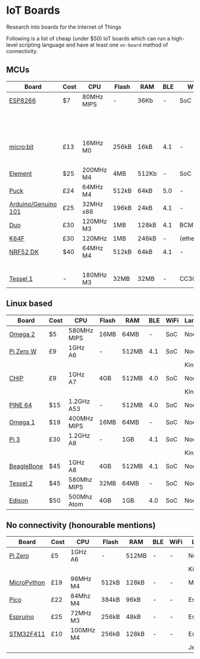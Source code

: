 # IoT Boards

Research into boards for the Internet of Things

Following is a list of cheap (under $50) IoT boards which can run a high-level scripting language and have at least one `on-board` method of connectivity.

## MCUs

Board | Cost | CPU | Flash | RAM | BLE | WiFi | Language
--- | --- | --- | --- | --- | --- | --- | --- 
[ESP8266](https://espressif.com/en/products/hardware/esp8266ex/overview) | $7 | 80MHz MIPS | - | 36Kb | - | SoC | Espruino
| | | | | | | | JerryScript
| | | | | | | | Mongoose
| | | | | | | | MicroPython
[micro:bit](https://www.microbit.co.uk/) | £13 | 16MHz M0 | 256kB | 16kB | 4.1 | - | Espruino | MicroPython
| | | | | | | | MicroPython
[Element](http://kinoma.com/element/about/) | $25 | 200MHz M4 | 4MB | 512Kb | - | SoC | KinomaJS
[Puck](https://www.kickstarter.com/projects/gfw/puckjs-the-ground-breaking-bluetooth-beacon) | £24 | 64MHz M4 | 512kB | 64kB | 5.0 | - | Espruino
[Arduino/Genuino 101](https://www.arduino.cc/en/Main/ArduinoBoard101) | £25 | 32MHz x86 | 196kB | 24kB | 4.1 | - | JerryScript
[Duo](http://redbear.cc/duo/) | £30 | 120MHz M3 | 1MB | 128kB | 4.1 | BCM | Espruino
[K64F](http://www.nxp.com/products/software-and-tools/hardware-development-tools/freedom-development-boards/freedom-development-platform-for-kinetis-k64-k63-and-k24-mcus:FRDM-K64F) | £30 | 120MHz | 1MB | 246kB | - | (ethernet) | JerryScript
[NRF52 DK](https://www.nordicsemi.com/eng/Products/Bluetooth-low-energy/nRF52-DK) | $40 | 64MHz M4 | 512kB | 64kB | 4.1 | - | JerryScript
| | | | | | | | Espruino
[Tessel 1](https://github.com/tessel/t1-docs) | - | 180MHz M3 | 32MB | 32MB | - | CC3000 | Node.js

## Linux based

Board | Cost | CPU | Flash | RAM | BLE | WiFi | Language
--- | --- | --- | --- | --- | --- | --- | ---
[Omega 2](https://www.kickstarter.com/projects/onion/omega2-5-iot-computer-with-wi-fi-powered-by-linux) | $5 | 580MHz MIPS | 16MB | 64MB | - | SoC | Node.js
[Pi Zero W](https://www.raspberrypi.org/products/pi-zero-w/) | £9 | 1GHz A6 | - | 512MB | 4.1 | SoC | Node.js
| | | | | | | | KinomaJS
[CHIP](https://getchip.com/) | £9 | 1GHz A7 | 4GB | 512MB | 4.0 | SoC | Node.js
| | | | | | | | KinomaJS
[PINE 64](https://www.pine64.com/product) | $15 | 1.2GHz A53 | - | 512MB | 4.0 | SoC | Node.js
[Omega 1](https://onion.io/product/omega/) | $19 | 400MHz MIPS | 16MB | 64MB | - | SoC | Node.js
[Pi 3](https://www.raspberrypi.org/products/raspberry-pi-3-model-b/) | £30 | 1.2GHz A8 | - | 1GB | 4.1 | SoC | Node.js
| | | | | | | | KinomaJS
[BeagleBone](http://beagleboard.org/bone) | $45 | 1GHz A8 | 4GB | 512MB | 4.1 | SoC | Node.js
[Tessel 2](https://tessel.io/) | $45 | 580Mhz MIPS | 32MB | 64MB | - | SoC | Node.js
[Edison](https://software.intel.com/en-us/iot/hardware/edison) | $50 | 500Mhz Atom | 4GB | 1GB | 4.0 | SoC | Node.js

## No connectivity (honourable mentions)

Board | Cost | CPU | Flash | RAM | BLE | WiFi | Language
--- | --- | --- | --- | --- | --- | --- | ---
[Pi Zero](https://www.raspberrypi.org/products/pi-zero/) | £5 | 1GHz A6 | - | 512MB | - | - | Node.js
| | | | | | | | KinomaJS
[MicroPython](https://micropython.org/) | £19 | 96MHz M4 | 512kB | 128kB | - | - | MicroPython
[Pico](http://www.espruino.com/Pico) | £22 | 84Mhz M4 | 384kB | 96kB | - | - | Espruino
[Espruino](http://www.espruino.com/EspruinoBoard) | £25 | 72MHz M3 | 256kB | 48kB | - | - | Espruino
[STM32F411](http://www.st.com/content/st_com/en/products/microcontrollers/stm32-32-bit-arm-cortex-mcus/stm32f4-series.html) | £10 | 100MHz M4 | 256kB | 128kB | - | - | Espruino
| | | | | | | | JerryScript
